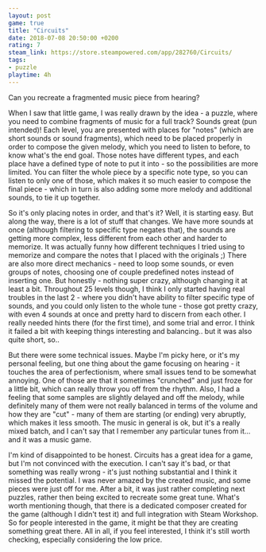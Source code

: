 ```yaml
---
layout: post
game: true
title: "Circuits"
date: 2018-07-08 20:50:00 +0200
rating: 7
steam_link: https://store.steampowered.com/app/282760/Circuits/
tags:
- puzzle
playtime: 4h
---
```


Can you recreate a fragmented music piece from hearing?

When I saw that little game, I was really drawn by the idea - a puzzle, where you need to combine fragments of music for a full track? Sounds great (pun intended)! Each level, you are presented with places for "notes" (which are short sounds or sound fragments), which need to be placed properly in order to compose the given melody, which you need to listen to before, to know what's the end goal. Those notes have different types, and each place have a defined type of note to put it into - so the possibilities are more limited. You can filter the whole piece by a specific note type, so you can listen to only one of those, which makes it so much easier to compose the final piece - which in turn is also adding some more melody and additional sounds, to tie it up together.

So it's only placing notes in order, and that's it? Well, it is starting easy. But along the way, there is a lot of stuff that changes. We have more sounds at once (although filtering to specific type negates that), the sounds are getting more complex, less different from each other and harder to memorize. It was actually funny how different techniques I tried using to memorize and compare the notes that I placed with the originals ;) There are also more direct mechanics - need to loop some sounds, or even groups of notes, choosing one of couple predefined notes instead of inserting one. But honestly - nothing super crazy, although changing it at least a bit. Throughout 25 levels though, I think I only started having real troubles in the last 2 - where you didn't have ability to filter specific type of sounds, and you could only listen to the whole tune - those got pretty crazy, with even 4 sounds at once and pretty hard to discern from each other. I really needed hints there (for the first time), and some trial and error. I think it failed a bit with keeping things interesting and balancing.. but it was also quite short, so..

But there were some technical issues. Maybe I'm picky here, or it's my personal feeling, but one thing about the game focusing on hearing - it touches the area of perfectionism, where small issues tend to be somewhat annoying. One of those are that it sometimes "crunched" and just froze for a little bit, which can really throw you off from the rhythm. Also, I had a feeling that some samples are slightly delayed and off the melody, while definitely many of them were not really balanced in terms of the volume and how they are "cut" - many of them are starting (or ending) very abruptly, which makes it less smooth. The music in general is ok, but it's a really mixed batch, and I can't say that I remember any particular tunes from it... and it was a music game.

I'm kind of disappointed to be honest. Circuits has a great idea for a game, but I'm not convinced with the execution. I can't say it's bad, or that something was really wrong - it's just nothing substantial and I think it missed the potential. I was never amazed by the created music, and some pieces were just off for me. After a bit, it was just rather completing next puzzles, rather then being excited to recreate some great tune. What's worth mentioning though, that there is a dedicated composer created for the game (although I didn't test it) and full integration with Steam Workshop. So for people interested in the game, it might be that they are creating something great there. All in all, if you feel interested, I think it's still worth checking, especially considering the low price.
